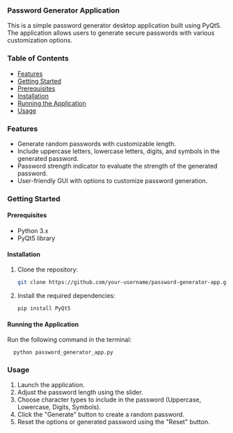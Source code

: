 ### Password Generator Application

This is a simple password generator desktop application built using PyQt5. The application allows users to generate secure passwords with various customization options.

### Table of Contents

- [Features](#features)
- [Getting Started](#getting-started)
- [Prerequisites](#prerequisites)
- [Installation](#installation)
- [Running the Application](#running-the-application)
- [Usage](#usage)



### Features

- Generate random passwords with customizable length.
- Include uppercase letters, lowercase letters, digits, and symbols in the generated password.
- Password strength indicator to evaluate the strength of the generated password.
- User-friendly GUI with options to customize password generation.

### Getting Started

#### Prerequisites

- Python 3.x
- PyQt5 library

#### Installation

1. Clone the repository:

   ```bash
   git clone https://github.com/your-username/password-generator-app.git

2. Install the required dependencies:
   
    ```bash
    pip install PyQt5

#### Running the Application

Run the following command in the terminal:   

      python password_generator_app.py
                    
### Usage

  1. Launch the application.
  2. Adjust the password length using the slider.
  3. Choose character types to include in the password (Uppercase, Lowercase, Digits, Symbols).
  4. Click the "Generate" button to create a random password.
  5. Reset the options or generated password using the "Reset" button.

